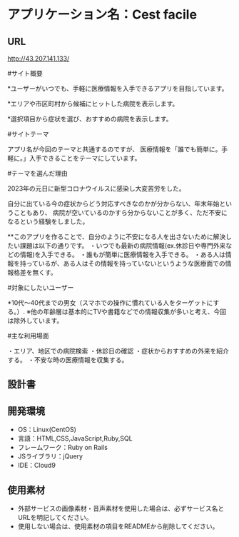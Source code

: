 # アプリケーション名：Cest facile

## URL
http://43.207.141.133/

#サイト概要

 *ユーザーがいつでも、手軽に医療情報を入手できるアプリを目指しています。

 *エリアや市区町村から候補にヒットした病院を表示します。

 *選択項目から症状を選び、おすすめの病院を表示します。

#サイトテーマ

 アプリ名が今回のテーマと共通するのですが、
 医療情報を「誰でも簡単に。手軽に。」入手できることをテーマにしています。

#テーマを選んだ理由

2023年の元日に新型コロナウイルスに感染し大変苦労をした。

自分に出ている今の症状からどう対応すべきなのかが分からない、年末年始ということもあり、
病院が空いているのかすら分からないことが多く、ただ不安になるという経験をしました。

**このアプリを作ることで、自分のように不安になる人を出さないために解決したい課題は以下の通りです。
・いつでも最新の病院情報(ex.休診日や専門外来などの情報)を入手できる。
・誰もが簡単に医療情報を入手できる。
・ある人は情報を持っているが、ある人はその情報を持っていないというような医療面での情報格差を無くす。

#対象にしたいユーザー

 *10代〜40代までの男女（スマホでの操作に慣れている人をターゲットにする。）.
 ※他の年齢層は基本的にTVや書籍などでの情報収集が多いと考え、今回は除外しています。

#主な利用場面

 ・エリア、地区での病院検索
 ・休診日の確認
 ・症状からおすすめの外来を紹介する。
 ・不安な時の医療情報を収集する。

## 設計書

## 開発環境

- OS：Linux(CentOS)
- 言語：HTML,CSS,JavaScript,Ruby,SQL
- フレームワーク：Ruby on Rails
- JSライブラリ：jQuery
- IDE：Cloud9

## 使用素材

- 外部サービスの画像素材・音声素材を使用した場合は、必ずサービス名とURLを明記してください。
- 使用しない場合は、使用素材の項目をREADMEから削除してください。